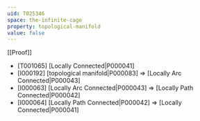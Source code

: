 ```yaml
---
uid: T025346
space: the-infinite-cage
property: topological-manifold
value: false
---
```

[[Proof]]

* [T001065] [Locally Connected|P000041]
* [I000192] [topological manifold|P000083] => [Locally Arc Connected|P000043]
* [I000063] [Locally Arc Connected|P000043] => [Locally Path Connected|P000042]
* [I000064] [Locally Path Connected|P000042] => [Locally Connected|P000041]

